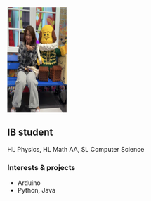 <img src="https://github.com/TomatoNut/TomatoNut.github.io/blob/main/me%20in%20photo.jpg" width="135" height="240"/>

## IB student
HL Physics, HL Math AA, SL Computer Science

### Interests & projects
- Arduino
- Python, Java
